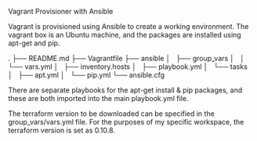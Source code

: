 Vagrant Provisioner with Ansible

Vagrant is provisioned using Ansible to create a working environment. The vagrant box is an Ubuntu machine, and the packages are installed using apt-get and pip.

.
├── README.md
├── Vagrantfile
├── ansible
│   ├── group_vars
│   │   └── vars.yml
│   ├── inventory.hosts
│   ├── playbook.yml
│   └── tasks
│       ├── apt.yml
│       └── pip.yml
└── ansible.cfg

There are separate playbooks for the apt-get install & pip packages, and these are both imported into the main playbook.yml file.

The terraform version to be downloaded can be specified in the group_vars/vars.yml file. For the purposes of my specific workspace, the terraform version is set as 0.10.8.
